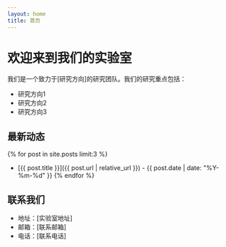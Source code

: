 ```yaml
---
layout: home
title: 首页
---
```


# 欢迎来到我们的实验室

我们是一个致力于[研究方向]的研究团队。我们的研究重点包括：

- 研究方向1
- 研究方向2
- 研究方向3

## 最新动态

{% for post in site.posts limit:3 %}
- [{{ post.title }}]({{ post.url | relative_url }}) - {{ post.date | date: "%Y-%m-%d" }}
{% endfor %}

## 联系我们

- 地址：[实验室地址]
- 邮箱：[联系邮箱]
- 电话：[联系电话] 